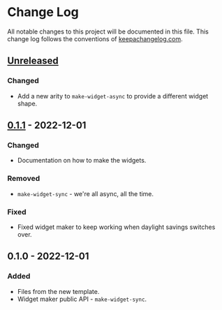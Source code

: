 # Change Log
All notable changes to this project will be documented in this file. This change log follows the conventions of [keepachangelog.com](http://keepachangelog.com/).

## [Unreleased]
### Changed
- Add a new arity to `make-widget-async` to provide a different widget shape.

## [0.1.1] - 2022-12-01
### Changed
- Documentation on how to make the widgets.

### Removed
- `make-widget-sync` - we're all async, all the time.

### Fixed
- Fixed widget maker to keep working when daylight savings switches over.

## 0.1.0 - 2022-12-01
### Added
- Files from the new template.
- Widget maker public API - `make-widget-sync`.

[Unreleased]: https://github.com/net.clojars.edenferreira/advent-of-code/compare/0.1.1...HEAD
[0.1.1]: https://github.com/net.clojars.edenferreira/advent-of-code/compare/0.1.0...0.1.1
